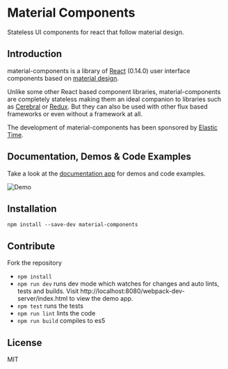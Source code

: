 Material Components
===================

Stateless UI components for react that follow material design.

Introduction
------------

material-components is a library of [React](https://facebook.github.io/react/) (0.14.0) user interface components based on [material design](https://www.google.com/design/spec/).

Unlike some other React based component libraries, material-components are completely stateless making them an ideal companion to libraries such as [Cerebral](http://christianalfoni.com/cerebral/) or [Redux](http://rackt.github.io/redux/). But they can also be used with other flux based frameworks or even without a framework at all.

The development of material-components has been sponsored by [Elastic Time](http://www.elastictime.com/).

Documentation, Demos & Code Examples
------------------------------------

Take a look at the [documentation app](http://garth.github.io/material-components) for demos and code examples.

![Demo](https://github.com/garth/material-components/blob/master/demo.png)

Installation
------------

```
npm install --save-dev material-components
```

Contribute
----------

Fork the repository

* `npm install`
* `npm run dev` runs dev mode which watches for changes and auto lints, tests and builds. Visit http://localhost:8080/webpack-dev-server/index.html to view the demo app.
* `npm test` runs the tests
* `npm run lint` lints the code
* `npm run build` compiles to es5

License
-------

MIT
